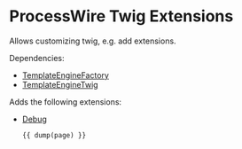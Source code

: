 # ProcessWire Twig Extensions

Allows customizing twig, e.g. add extensions.

Dependencies:

* [TemplateEngineFactory](http://modules.processwire.com/modules/template-engine-factory/)
* [TemplateEngineTwig](http://modules.processwire.com/modules/template-engine-twig/)

Adds the following extensions:

* [Debug](http://twig.sensiolabs.org/doc/functions/dump.html)

    ```twig
    {{ dump(page) }}
    ```
